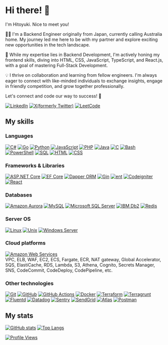 # Hi there! 👋

I'm Hitoyuki. Nice to meet you!

👨‍💻 I'm a Backend Engineer originally from Japan, currently calling Australia home. My journey led me here to be with my partner and explore exciting new opportunities in the tech landscape.

🚀 While my expertise lies in Backend Development, I'm actively honing my frontend skills, diving into HTML, CSS, JavaScript, TypeScript, and React.js, with a goal of mastering Full-Stack Development.

💡 I thrive on collaboration and learning from fellow engineers. I'm always eager to connect with like-minded individuals to exchange insights, engage in friendly competition, and grow together professionally.

Let's connect and code our way to success! 🌟

[![LinkedIn](https://img.shields.io/badge/-Hitoyuki_Watanabe-0A66C2.svg?logo=LinkedIn&style=flat-square)](https://www.linkedin.com/in/htwatanabe/)
[![X(formerly Twitter)](https://img.shields.io/badge/-@htwatanabe-000000.svg?logo=X&style=flat-square)](https://x.com/htwatanabe)
[![LeetCode](https://img.shields.io/badge/-@htwatanabe-000000.svg?logo=leetcode&style=flat-square)](https://leetcode.com/htwatanabe/)

## My skills

### Languages

<!-- C#, Go, Python, JavaScript, PHP, Java, C, Shell Script, SQL, HTML, CSS -->
[![C#](https://img.shields.io/badge/-C%23-512BD4.svg?logoColor=white&style=popout&logo=csharp)](#languages)
[![Go](https://img.shields.io/badge/-Go-00ADD8.svg?logoColor=white&style=popout&logo=go)](#languages)
[![Python](https://img.shields.io/badge/-Python-3776AB.svg?logoColor=white&style=popout&logo=python)](#languages)
[![JavaScript](https://img.shields.io/badge/-JavaScript-F7DF1E.svg?logoColor=white&style=popout&logo=javascript)](#languages)
[![PHP](https://img.shields.io/badge/-PHP-777BB4.svg?logoColor=white&style=popout&logo=php)](#languages)
[![Java](https://img.shields.io/badge/-Java-F89820.svg?logoColor=white&style=popout&logo=java)](#languages)
[![C](https://img.shields.io/badge/-C-A8B9CC.svg?logoColor=white&style=popout&logo=c)](#languages)
[![Bash](https://img.shields.io/badge/-Bash-4EAA25.svg?logoColor=white&style=popout&logo=gnubash)](#languages)
[![PowerShell](https://img.shields.io/badge/-PowerShell-5391FE.svg?logoColor=white&style=popout&logo=powershell)](#languages)
[![SQL](https://img.shields.io/badge/-SQL-00758F.svg?logoColor=white&style=popout&logo=sql)](#languages)
[![HTML](https://img.shields.io/badge/-HTML-E34F26.svg?logoColor=white&style=popout&logo=html5)](#languages)
[![CSS](https://img.shields.io/badge/-CSS-1572B6.svg?logoColor=white&style=popout&logo=css3)](#languages)

### Frameworks & Libraries

<!-- ASP.NET Core, Dapper ORM, EF Core, Gin, ent, CodeIgniter -->
[![ASP.NET Core](https://img.shields.io/badge/-ASP.NET_Core-512BD4.svg?logoColor=white&style=popout&logo=aspdotnetcore)](#frameworks--libraries)
[![EF Core](https://img.shields.io/badge/-EF_Core-512BD4.svg?logoColor=white&style=popout&logo=efcore)](#frameworks--libraries)
[![Dapper ORM](https://img.shields.io/badge/-Dapper_ORM-D11C2C.svg?logoColor=white&style=popout&logo=dapperorm)](#frameworks--libraries)
[![Gin](https://img.shields.io/badge/-Gin-008ECF.svg?logoColor=white&style=popout&logo=gin)](#frameworks--libraries)
[![ent](https://img.shields.io/badge/-ent-008ECF.svg?logoColor=white&style=popout&logo=ent)](#frameworks--libraries)
[![Codeigniter](https://img.shields.io/badge/-Codeigniter-EF4223.svg?logoColor=white&style=popout&logo=codeigniter)](#frameworks--libraries)
[![React](https://img.shields.io/badge/-React-61DAFB.svg?logoColor=white&style=popout&logo=react)](#frameworks--libraries)

### Databases

<!-- Amazon Aurora, MySQL, Microsoft SQL Server, IBM Db2, Redis -->
[![Amazon Aurora](https://img.shields.io/badge/-Amazon_Aurora-527FFF.svg?logoColor=white&style=popout&logo=amazonrds)](#databases)
[![MySQL](https://img.shields.io/badge/-MySQL-4479A1.svg?logoColor=white&style=popout&logo=mysql)](#databases)
[![Microsoft SQL Server](https://img.shields.io/badge/-Microsoft_SQL_Server-CC2927.svg?logoColor=white&style=popout&logo=microsoftsqlserver)](#databases)
[![IBM Db2](https://img.shields.io/badge/-IBM_Db2-008000.svg?logoColor=white&style=popout&logo=imbdb2)](#databases)
[![Redis](https://img.shields.io/badge/-Redis-DC382D.svg?logoColor=white&style=popout&logo=redis)](#databases)

### Server OS

<!-- Linux, Unix, Windows Server -->
[![Linux](https://img.shields.io/badge/-Linux-FCC624.svg?logoColor=white&style=popout&logo=linux)](#server-os)
[![Unix](https://img.shields.io/badge/-Unix-white.svg?logoColor=white&style=popout&logo=unix)](#server-os)
[![Windows Server](https://img.shields.io/badge/-Windows_Server-0078D4.svg?logoColor=white&style=popout&logo=windows)](#server-os)

### Cloud platforms

[![Amazon Web Services](https://img.shields.io/badge/-Amazon_Web_Services-232F3E.svg?logoColor=white&style=popout&logo=amazonaws)](#cloud-platforms)  
VPC, ELB, WAF, EC2, ECS, Fargate, ECR, NAT gateway, Global Accelerator, SQS, ElastiCache, RDS, Lambda, S3, Athena, Cognito, Secrets Manager, SNS, CodeCommit, CodeDeploy, CodePipeline, etc.

### Other technologies

<!-- Git, GitHub, GitHub Actions, Docker, Terraform, Fluentd, Datadog, Sentry, SendGrid, Atlas, etc. -->
[![Git](https://img.shields.io/badge/-Git-F05032.svg?logoColor=white&style=popout&logo=git)](#other-technologies)
[![GitHub](https://img.shields.io/badge/-GitHub-181717.svg?logoColor=white&style=popout&logo=github)](#other-technologies)
[![GitHub Actions](https://img.shields.io/badge/-GitHub_Actions-2088FF.svg?logoColor=white&style=popout&logo=githubactions)](#other-technologies)
[![Docker](https://img.shields.io/badge/-Docker-2496ED.svg?logoColor=white&style=popout&logo=docker)](#other-technologies)
[![Terraform](https://img.shields.io/badge/-Terraform-844FBA.svg?logoColor=white&style=popout&logo=terraform)](#other-technologies)
[![Terragrunt](https://img.shields.io/badge/-Terragrunt-844FBA.svg?logoColor=white&style=popout&logo=terragrunt)](#other-technologies)
[![Fluentd](https://img.shields.io/badge/-Fluentd-0E83C8.svg?logoColor=white&style=popout&logo=fluentd)](#other-technologies)
[![Datadog](https://img.shields.io/badge/-Datadog-632CA6.svg?logoColor=white&style=popout&logo=datadog)](#other-technologies)
[![Sentry](https://img.shields.io/badge/-Sentry-362D59.svg?logoColor=white&style=popout&logo=sentry)](#other-technologies)
[![SendGrid](https://img.shields.io/badge/-SendGrid-1D9BF0.svg?logoColor=white&style=popout&logo=twilio)](#other-technologies)
[![Atlas](https://img.shields.io/badge/-Atlas-F7DF1E.svg?logoColor=white&style=popout&logo=atlas)](#other-technologies)
[![Postman](https://img.shields.io/badge/-Postman-FF6C37.svg?logoColor=white&style=popout&logo=postman)](#other-technologies)

## My stats

[![GitHub stats](https://github-readme-stats.vercel.app/api?username=htwatanabe&show_icons=true&count_private=true&hide_border=true&theme=blue-green)](#my-stats)
[![Top Langs](https://github-readme-stats.vercel.app/api/top-langs/?username=htwatanabe&count_private=true&hide_border=true&theme=blue-green)](#my-stats)

[![Profile Views](https://komarev.com/ghpvc/?username=htwatanabe)](#my-stats)
